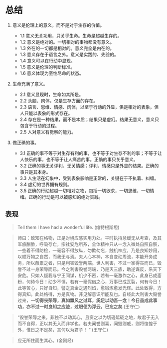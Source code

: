 # 总结

1. 意义是伦理上的意义，而不是对于生存的价值。
	- 1.1 意义无关功用，只关乎生命。生命是超越生存的。
	- 1.2 意义是绝对的。一切相对的事物都没有意义。
	- 1.3 外在的一切都是相对的。意义完全是内在的。
	- 1.3 意义存在于语言之外。意义是实践的、先验的。
	- 1.4 意义可以在行动中显现。
	- 1.5 意义是伦理的判断标准。
	- 1.6 意义体现为至性尽命的状态。


2. 生命充满了意义。
	- 2.1 意义显现时，生命如其所是。
	- 2.2 头脑、肉体，仅是生存方面的存在。
	- 2.3 语言、思维、情感、肉体，以至于行动的外显，俱是相对的表象，但人只能以表象的形式存在。
	- 2.4 存在是一种结果，而不是本质；结果只是虚幻。结果无意义，意义只包含于行动的过程。
	- 2.5 人对意义有觉察的能力。

3. 做正确的事。
	- 3.1 正确的事不等于对生存有利的事，也不等于对生存不利的事；不等于让人快乐的事，也不等于让人痛苦的事。正确的事只关乎意义。
	- 3.2 正确的事无关评判、无关情感；评判、情感只是外显的结果。正确的事只是其本身。
	- 3.3 人生活在幻象中，受到表象影响是正常的，关键在于不执着、纠缠。
	- 3.4 虚幻的世界拥有规则。
	- 3.5 正确的行动超越一切相对之物，包括一切欲求，一切思维，一切情绪。正确的行动是可以被感知的绝对实践。


## 表现

> Tell them I have had a wonderful life. (维特根斯坦)

> 师曰：致知在格物，正是对境应感实用力处。平时执持怠缓无从考查，及其军旅酬酢，呼吸存亡，宗社安危所系，全体精神只从一念入微处自照自察，一些着不得防检，一毫容不得放纵，勿欺勿忘，触机神应，乃是良知妙用，以顺万物之自然，而我无与焉。夫人心本神，本自变动周流，本能开务成务，所以蔽累之者，只是利害毁誉两端。世人利害，不过一家得丧而已，毁誉不过一身荣辱而已。今之利害毁誉两端，乃是灭三族，助逆谋反，系天下安危。只如人疑我与宁王同谋，机少不密，若有一毫激作之心，此身已成齑粉，何待今日！动少不慎，若有一毫假借之心，万事已成瓦裂，何有今日！此等苦心，只好自知，譬之真金之遇烈焰，愈锻炼愈发光辉。此处致得，方得真知。此处格得，方是真物。非见解意识所能及也。自经此大利害大毁誉过来，**一切得丧荣辱，真如飘风之过耳，奚足以动吾一念！今日虽成此事功，亦不过一时良知之应迹，过眼便为浮云，已忘之矣**  (王守仁)

> “毁誉荣辱之来，非独不以动其心，且资之以为切磋砥砺之地，故君子无入而不自得，正以其无入而非学也。若夫闻誉则喜，闻毁则戚，则将惶惶于外，惟日之不足矣，其何以为君子！ ” (王守仁)

> 应无所住而生其心。(金刚经)

<!--stackedit_data:
eyJoaXN0b3J5IjpbMTMyMzM0NTAyOCwxNjIzMDAyNzQzLDExOD
Y5NTk2NjQsODkwNDA5MTQ5LC0xOTUzMTc5MTg4LDg5NjM1OTMz
MSwxNjkzMzgzNTQ1LC0yMTM5MDY1OTU3LC0yMDU4NDQ4MTUwLD
I1ODYzMTM2OCw4MTA4NDk5MjAsMTQyNjE2MTIyMyw2NjU2MjA4
OTAsMTQzNDk5MjEyOCwtMTgzMDE2NTcxOV19
-->